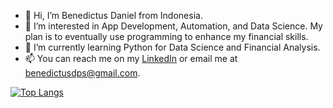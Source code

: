 - 👋 Hi, I’m Benedictus Daniel from Indonesia.
- 👀 I’m interested in App Development, Automation, and Data Science. My plan is to eventually use programming to enhance my financial skills.
- 🌱 I’m currently learning Python for Data Science and Financial Analysis.
- 📫 You can reach me on my [LinkedIn](https://www.linkedin.com/in/benedictusdps/) or email me at benedictusdps@gmail.com.

[![Top Langs](https://github-readme-stats.vercel.app/api/top-langs/?username=benedictusdps&theme=tokyonight)](https://github.com/benedictusdps/github-readme-stats)

<!---
benedictusdps/benedictusdps is a ✨ special ✨ repository because its `README.md` (this file) appears on your GitHub profile.
You can click the Preview link to take a look at your changes.
--->
